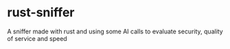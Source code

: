 # rust-sniffer
A sniffer made with rust and using some AI calls to evaluate security, quality of service and speed
